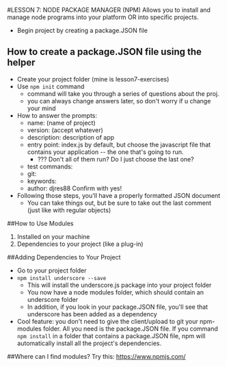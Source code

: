 #LESSON 7: NODE PACKAGE MANAGER (NPM)
Allows you to install and manage node programs into your platform OR into specific projects.

- Begin project by creating a package.JSON file

## How to create a package.JSON file using the helper
- Create your project folder (mine is lesson7-exercises)
- Use `npm init` command
  * command will take you through a series of questions about the proj.
  * you can always change answers later, so don't worry if u change your mind
- How to answer the prompts:
  * name: (name of project)
  * version: (accept whatever)
  * description: description of app
  * entry point: index.js by default, but choose the javascript file that contains your application -- the one that's going to run.
    - ??? Don't all of them run? Do I just choose the last one?
  * test commands:
  * git:
  * keywords:
  * author: djres88
  Confirm with yes!
- Following those steps, you'll have a properly formatted JSON document
  * You can take things out, but be sure to take out the last comment (just like with regular objects)

##How to Use Modules
1) Installed on your machine
2) Dependencies to your project (like a plug-in)

##Adding Dependencies to Your Project
- Go to your project folder
- `npm install underscore --save`
  * This will install the underscore.js package into your project folder
  * You now have a node modules folder, which should contain an underscore folder
  * In addition, if you look in your package.JSON file, you'll see that underscore has been added as a dependency
- Cool feature: you don't need to give the client/upload to git your npm-modules folder. All you need is the package.JSON file. If you command `npm install` in a folder that contains a package.JSON file, npm will automatically install all the project's dependencies.

##Where can I find modules?
Try this: https://www.npmjs.com/
